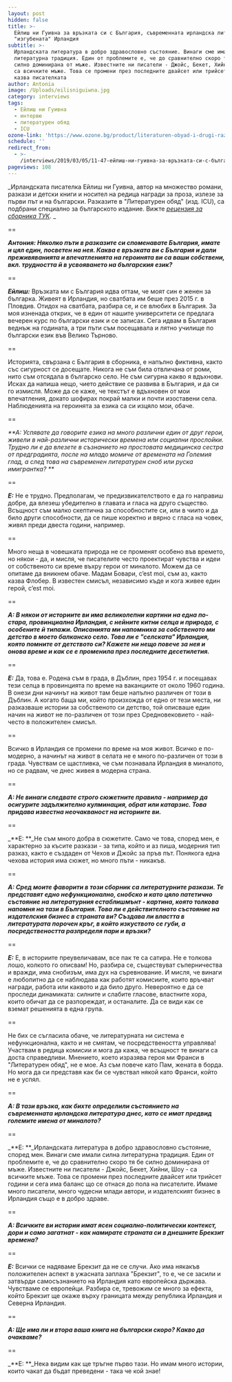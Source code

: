```yaml
---
layout: post
hidden: false
title: >-
  Ейлиш ни Гуивна за връзката си с България, съвременната ирландска литература и
  "изгубената" Ирландия
subtitle: >-
  Ирландската литература в добро здравословно състояние. Винаги сме имали силна
  литературна традиция. Един от проблемите е, че до сравнително скоро тя бе
  силно доминирана от мъже. Известните ни писатели - Джойс, Бекет, Хийни, Шоу -
  са всичките мъже. Това се промени през последните двайсет или трийсет години,
  казва писателката
author: Antonia
image: /Uploads/eilisniguiwna.jpg
category: interviews
tags:
  - Ейлиш ни Гуивна
  - интервю
  - литературен обяд
  - ICU
ozone-link: 'https://www.ozone.bg/product/literaturen-obyad-i-drugi-razkazi/'
schedule: ''
redirect_from:
  - >-
    /interviews/2019/03/05/11-47-ейлиш-ни-гуивна-за-връзката-си-с-българия-съвременната-ирландска-литература-и-изгубената-ирландия
pageviews: 108
---
```

_Ирландската писателка Ейлиш ни Гуивна, автор на множество романи, разкази и детски книги и носител на редица награди за проза, излезе за първи път и на български. Разказите в "Литературен обяд" (изд. ICU), са подбрани специално за българското издание. Вижте _[_рецензия за сборника ТУК_](https://literaturnirazgovori.com/bookreviews/2019/02/25/10-14-%D1%80%D0%B5%D1%86%D0%B5%D0%BD%D0%B7%D0%B8%D1%8F-%D0%B5%D0%B9%D0%BB%D0%B8%D1%88-%D0%BD%D0%B8-%D0%B3%D1%83%D0%B8%D0%B2%D0%BD%D0%B0-%D0%BB%D0%B8%D1%82%D0%B5%D1%80%D0%B0%D1%82%D1%83%D1%80%D0%B5%D0%BD-%D0%BE%D0%B1%D1%8F%D0%B4-%D1%81-%D0%B2%D0%BA%D1%83%D1%81-%D0%BD%D0%B0-%D0%B8%D1%80%D0%BB%D0%B0%D0%BD%D0%B4%D0%B8%D1%8F.html)_. _

\==

_**Антония: Няколко пъти в разказите си споменавате България, имате и цял един, посветен на нея. Каква е връзката ви с България и дали преживяванията и впечатленията на героинята ви са ваши собствени, вкл. трудността й в усвояването на българския език?**_

\==

_**Ейлиш:**_ Връзката ми с България идва оттам, че моят син е женен за българка. Живеят в Ирландия, но сватбата им беше през 2015 г. в Пловдив. Отидох на сватбата, разбира се, и се влюбих в България. За моя изненада открих, че в един от нашите университети се предлага вечерен курс по български език и се записах. Сега идвам в България веднъж на годината, а три пъти съм посещавала и лятно училище по български език във Велико Търново. 

\==

Историята, свързана с България в сборника, е напълно фиктивна, както със сигурност се досещате. Никога не съм била отвличана от роми, нито съм отсядала в българско село. Не съм сигурна какво я вдъхнови. Исках да напиша нещо, чието действие се развива в България, и да си го измисля. Може да се каже, че текстът е вдъхновен от мои впечатления, докато шофирах покрай малки и почти изоставени села. Наблюденията на героинята за езика са си изцяло мои, обаче.

\==

_**А: Успявате да говорите езика на много различни един от друг герои, живели в най-различни исторически времена или социални прослойки. Трудно ли е да влезете в съзнанието на простовата медицинска сестра от предградията, после на младо момиче от времената на Големия глад, а след това на съвременен литературен сноб или руска имигрантка? **_

\==

_**Е:**_ Не е трудно. Предполагам, че предизвикателството е да го направиш добре, да влезеш убедително в главата и гласа на друго същество. Всъщност съм малко скептична за способностите си, или в чиито и да било други способности, да се пише коректно и вярно с гласа на човек, живял преди двеста години, например. 

\==

Много неща в човешката природа не се променят особено във времето, но някои - да, и мисля, че писателите често проектират чувства и идеи от собственото си време въхру герои от миналото. Можем да се опитаме да вникнем обаче. Мадам Бовари, c’est moi, съм аз, както казва Флобер. В известен смисъл, независимо къде и кога живее един герой, c’est moi.

\==

_**А: В някои от историите ви има великолепни картини на една по-стара, провинциална Ирландия, с нейните китни селца и природа, с особените й типажи. Описанията ми напомниха за собственото ми детство в моето балканско село. Това ли е "селската" Ирландия, която помните от детството си? Кажете ни нещо повече за нея и онова време и как се е променила през последните десетилетия.**_

\==

_**Е:**_ Да, това е. Родена съм в града, в Дъблин, през 1954 г. и посещавах тези селца в провинцията по време на ваканциите от около 1960 година. В онези дни начинът на живот там беше напълно различен от този в Дъблин. А когато баща ми, който произхожда от едно от тези места, ни разказваше истории за собственото си детство, той описваше един начин на живот не по-различен от този през Средновековието - най-често в положителен смисъл. 

\==

Всичко в Ирландия се промени по време на моя живот. Всичко е по-модерно, а начинът на живот в селата не е много по-различен от този в града. Чувствам се щастливка, че съм познавала Ирландия в миналото, но се радвам, че днес живея в модерна страна. 

\==

_**А: Не винаги следвате строго сюжетните правила - например да осигурите задължително кулминация, обрат или катарзис. Това придава известна неочакваност на историите ви.**_

\==

_**Е: **_Не съм много добра в сюжетите. Само че това, според мен, е характерно за късите разкази - за типа, който и аз пиша, модерния тип разказ, както е създаден от Чехов и Джойс за пръв път. Понякога една чехова история има сюжет, но много пъти - никакъв. 

\==

_**А: Сред моите фаворити в този сборник са литературните разкази. Те представят едно нефункционално, снобско и като цяло патетично състояние на литературния естаблишмънт - картина, която толкова напомня на тази в България. Това ли е действителното състояние на издателския бизнес в страната ви? Създава ли властта в литературата порочен кръг, в който изкуството се губи, а посредствеността разпределя пари и връзки?**_

\== 

_**Е:**_ Е, в историите преувеличавам, все пак те са сатира. Не е толкова лошо, колкото го описвам! Но, разбира се, съществуват съперничества и вражди, има снобизъм, има дух на съревнование. И мисля, че винаги е любопитно да се наблюдава как работят комисиите, които връчват награди, работа или каквото и да било друго. Невероятно е да се проследи динамиката: силните и слабите гласове, властните хора, които обичат да се разпореждат, и останалите. Да се види как се вземат решенията в една група. 

\==

Не бих се съгласила обаче, че литературната ни система е нефункционална, както и не смятам, че посредствеността управлява! Участвам в редица комисии и мога да кажа, че всъщност те винаги са доста справедливи. Мнението, което изразява героя ми Франси в "Литературен обяд", не е мое. Аз съм повече като Пам, жената в борда. Но мога да си представя как би се чувствал някой като Франси, който не е успял. 

\==

_**А: В тази връзка, как бихте определили състоянието на съвременната ирландска литература днес, като се имат предвид големите имена от миналото?**_

\==

_**Е: **_Ирландската литература в добро здравословно състояние, според мен. Винаги сме имали силна литературна традиция. Един от проблемите е, че до сравнително скоро тя бе силно доминирана от мъже. Известните ни писатели - Джойс, Бекет, Хийни, Шоу - са всичките мъже. Това се промени през последните двайсет или трийсет години и сега има баланс що се отнася до пола на писателите. Имаме много писатели, много чудесни млади автори, и издателският бизнес в Ирландия също е в добро здраве.

\==

_**А: Всичките ви истории имат ясен социално-политически контекст, дори и само загатнат - как намирате страната си в днешните Брекзит времена?**_

\==

_**Е:**_ Всички се надяваме Брекзит да не се случи. Ако има някакъв положителен аспект в ужасната заплаха "Брекзит", то е, че се засили и затвърди самосъзнанието на Ирландия като европейска държава. Чувстваме се европейци. Разбира се, тревожим се много за ефекта, който Брекзит ще окаже върху границата между република Ирландия и Северна Ирландия. 

\==

_**А: Ще има ли и втора ваша книга на български скоро? Какво да очакваме?**_

\==

_**Е: **_Нека видим как ще тръгне първо тази. Но имам много истории, които чакат да бъдат преведени - така че кой знае!
